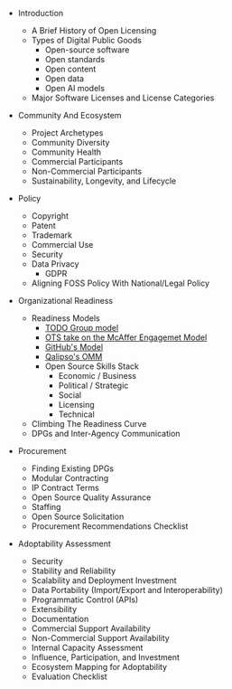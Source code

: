 * Introduction
  - A Brief History of Open Licensing
  - Types of Digital Public Goods
    + Open-source software
    + Open standards
    + Open content
    + Open data
    + Open AI models
  - Major Software Licenses and License Categories

* Community And Ecosystem
  - Project Archetypes
  - Community Diversity
  - Community Health
  - Commercial Participants
  - Non-Commercial Participants
  - Sustainability, Longevity, and Lifecycle

* Policy
  - Copyright
  - Patent
  - Trademark
  - Commercial Use
  - Security
  - Data Privacy
    + GDPR
  - Aligning FOSS Policy With National/Legal Policy

* Organizational Readiness
  - Readiness Models
    + [TODO Group model](https://github.com/todogroup/ospo101/blob/main/module2/README.md#climbing-the-open-source-ladder)
    + [OTS take on the McAffer Engagemet Model](https://blog.opentechstrategies.com/2020/09/open-source-readiness-models/)
    + [GitHub's Model](https://github.com/github/maturity-model)
    + [Qalipso's OMM](https://en.wikipedia.org/wiki/OpenSource_Maturity_Model)
    + Open Source Skills Stack
      - Economic / Business
      - Political / Strategic
      - Social
      - Licensing
      - Technical
  - Climbing The Readiness Curve
  - DPGs and Inter-Agency Communication

* Procurement
  - Finding Existing DPGs
  - Modular Contracting
  - IP Contract Terms
  - Open Source Quality Assurance
  - Staffing
  - Open Source Solicitation
  - Procurement Recommendations Checklist

* Adoptability Assessment
  - Security
  - Stability and Reliability
  - Scalability and Deployment Investment
  - Data Portability (Import/Export and Interoperability)
  - Programmatic Control (APIs)
  - Extensibility
  - Documentation
  - Commercial Support Availability
  - Non-Commercial Support Availability
  - Internal Capacity Assessment
  - Influence, Participation, and Investment
  - Ecosystem Mapping for Adoptability
  - Evaluation Checklist
